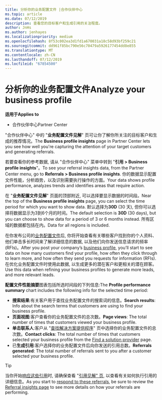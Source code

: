 ```yaml
---
title: 分析你的业务配置文件 |合作伙伴中心
ms.topic: article
ms.date: 07/12/2019
description: 查看您的目标客户和生成引用的关注程度。
author: JnHs
ms.author: jenhayes
ms.localizationpriority: medium
ms.openlocfilehash: 8f53c002ea3d1fd1a670031a18c58d93bf259c21
ms.sourcegitcommit: dd961f85bc790e56c70479a5926177454dd8e855
ms.translationtype: MT
ms.contentlocale: zh-CN
ms.lasthandoff: 07/12/2019
ms.locfileid: "67854500"
---
```

# <a name="analyze-your-business-profile"></a><span data-ttu-id="96c69-103">分析你的业务配置文件</span><span class="sxs-lookup"><span data-stu-id="96c69-103">Analyze your business profile</span></span>
<!-- 
https://go.microsoft.com/fwlink/?linkid=849120
-->

<span data-ttu-id="96c69-104">**适用于**</span><span class="sxs-lookup"><span data-stu-id="96c69-104">**Applies to**</span></span>

- <span data-ttu-id="96c69-105">合作伙伴中心</span><span class="sxs-lookup"><span data-stu-id="96c69-105">Partner Center</span></span>

<span data-ttu-id="96c69-106">"合作伙伴中心" 中的 "**业务配置文件见解**" 页可让你了解你所关注的目标客户和生成的推荐情况。</span><span class="sxs-lookup"><span data-stu-id="96c69-106">The **Business profile insights** page in Partner Center lets you see how well you're capturing the attention of your target customers and generating referrals.</span></span>

<span data-ttu-id="96c69-107">若要查看你的参考数据, 请从 "合作伙伴中心" 菜单中转到 "**引用 > Business profile insights**"。</span><span class="sxs-lookup"><span data-stu-id="96c69-107">To see your referral insights data, from the Partner Center menu, go to **Referrals > Business profile insights**.</span></span> <span data-ttu-id="96c69-108">你的数据显示配置文件性能，分析趋势，以及识别需要执行操作的方面。</span><span class="sxs-lookup"><span data-stu-id="96c69-108">Your data shows profile performance, analyzes trends and identifies areas that require action.</span></span>

<span data-ttu-id="96c69-109">在 "**业务配置文件见解**" 页面的顶部附近, 可以选择要显示数据的时间段。</span><span class="sxs-lookup"><span data-stu-id="96c69-109">Near the top of the **Business profile insights** page, you can select the time period for which you want to show data.</span></span> <span data-ttu-id="96c69-110">默认选择为**30D** (30 天), 但你可以选择将数据显示为3到6个月的时间。</span><span class="sxs-lookup"><span data-stu-id="96c69-110">The default selection is **30D** (30 days), but you can choose to show data for a period of 3 or 6 months instead.</span></span> <span data-ttu-id="96c69-111">所有区域的数据都包括在内。</span><span class="sxs-lookup"><span data-stu-id="96c69-111">Data for all regions is included.</span></span>

<span data-ttu-id="96c69-112">在你发布公司的[业务配置文件](create-a-marketing-profile.md)后, 你将开始查看有关哪些客户找到你的个人资料、他们单击多长时间来了解详细信息的数据, 以及他们向你发送信息请求的频率 (RFIs)。</span><span class="sxs-lookup"><span data-stu-id="96c69-112">After you post your company’s [business profile](create-a-marketing-profile.md), you’ll start to see data on how many customers find your profile, how often they click through to learn more, and how often they send you requests for information (RFIs).</span></span> <span data-ttu-id="96c69-113">在优化业务配置文件时使用此数据, 以生成更多的潜在客户和更相关的潜在顾客。</span><span class="sxs-lookup"><span data-stu-id="96c69-113">Use this data when refining your business profiles to generate more leads, and more relevant leads.</span></span>

<span data-ttu-id="96c69-114">**配置文件性能摘要**图表包括所选时间段的下列信息:</span><span class="sxs-lookup"><span data-stu-id="96c69-114">The **Profile performance summary** chart includes the following info for the selected time period:</span></span>

- <span data-ttu-id="96c69-115">**搜索结果**:有关客户用于查找业务配置文件的搜索词的信息。</span><span class="sxs-lookup"><span data-stu-id="96c69-115">**Search results**: Info about the search terms that customers are using to find your business profile.</span></span>
- <span data-ttu-id="96c69-116">**页面视图**:客户查看你的业务配置文件的总次数。</span><span class="sxs-lookup"><span data-stu-id="96c69-116">**Page views**: The total number of times that customers viewed your business profile.</span></span>
- <span data-ttu-id="96c69-117">**单击联系人**:客户从 "[查找解决方案提供程序](https://www.microsoft.com/solution-providers/home)" 页中选择你的业务配置文件的总次数。</span><span class="sxs-lookup"><span data-stu-id="96c69-117">**Contact clicks**: The total number of times that customers selected your business profile from the [Find a solution provider](https://www.microsoft.com/solution-providers/home) page.</span></span>
- <span data-ttu-id="96c69-118">已**生成引用**:客户选择你的业务配置文件后向你发送的引用总数。</span><span class="sxs-lookup"><span data-stu-id="96c69-118">**Referrals generated**: The total number of referrals sent to you after a customer selected your business profile.</span></span>

> [!TIP]
> <span data-ttu-id="96c69-119">当你开始[响应这些引用](responding-to-referrals.md)时, 请确保查看 "[引用见解" 页](referral-insights.md), 以查看有关如何执行引用的详细信息。</span><span class="sxs-lookup"><span data-stu-id="96c69-119">As you start to [respond to these referrals](responding-to-referrals.md), be sure to review the [Referral insights page](referral-insights.md) to see more details on how your referrals are performing.</span></span>

